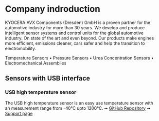 
# Company indroduction
KYOCERA AVX Components (Dresden) GmbH is a proven partner for the automotive industry for more than 30 years. We develop and produce intelligent sensor systems and control units for the global automotive industry. On state of the art and even beyond. Our products make engines more efficient, emissions cleaner, cars safer and help the transition to electromobility.

Temperature Sensors • Pressure Sensors • Urea Concentration Sensors • Electromechanical Assemblies

## Sensors with USB interface

### USB high temperature sensor

The USB high temperature sensor is an easy use temperature sensor with an measurement range from -40°C upto 1200°C.
➞ [GitHub Repository](https://github.com/BorisBloxsberg73/USB-high-temperature-sensor/tree/main)
➞ [Support page](https://kyocera-avx-components-dresden.github.io/USB-high-temperature-sensor/)
